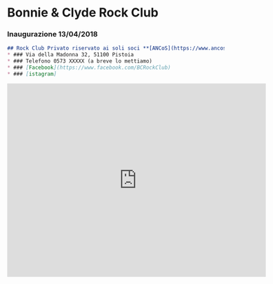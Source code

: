 # Bonnie & Clyde Rock Club

### Inaugurazione 13/04/2018
```markdown 
## Rock Club Privato riservato ai soli soci **[ANCoS](https://www.ancos.it)**
* ### Via della Madonna 32, 51100 Pistoia
* ### Telefono 0573 XXXXX (a breve lo mettiamo)
* ### [Facebook](https://www.facebook.com/BCRockClub)
* ### [istagram]
```
<iframe width="600" height="450" frameborder="0" style="border:0"
src="https://www.google.com/maps/embed/v1/place?q=place_id:ChIJY4U49L-LKhMRE4oRq26Yc3E&key=AIzaSyBKfQTyFoYSaKGkdsYmrIxTTBHtixd1k7Y" allowfullscreen></iframe>
